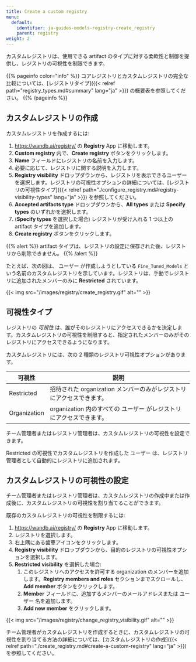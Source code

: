 ```yaml
---
title: Create a custom registry
menu:
  default:
    identifier: ja-guides-models-registry-create_registry
    parent: registry
weight: 2
---
```


カスタムレジストリは、使用できる artifact のタイプに対する柔軟性と制御を提供し、レジストリの可視性を制限できます。

{{% pageinfo color="info" %}}
コアレジストリとカスタムレジストリの完全な比較については、[レジストリタイプ]({{< relref path="registry_types.md#summary" lang="ja" >}}) の概要表を参照してください。
{{% /pageinfo %}}

## カスタムレジストリの作成

カスタムレジストリを作成するには:

1. https://wandb.ai/registry/ の **Registry** App に移動します。
2. **Custom registry** 内で、**Create registry** ボタンをクリックします。
3. **Name** フィールドにレジストリの名前を入力します。
4. 必要に応じて、レジストリに関する説明を入力します。
5. **Registry visibility** ドロップダウンから、レジストリを表示できるユーザーを選択します。レジストリの可視性オプションの詳細については、[レジストリの可視性タイプ]({{< relref path="./configure_registry.md#registry-visibility-types" lang="ja" >}}) を参照してください。
6. **Accepted artifacts type** ドロップダウンから、**All types** または **Specify types** のいずれかを選択します。
7. (**Specify types** を選択した場合) レジストリが受け入れる 1 つ以上の artifact タイプを追加します。
8. **Create registry** ボタンをクリックします。

{{% alert %}}
artifact タイプは、レジストリの設定に保存された後、レジストリから削除できません。
{{% /alert %}}

たとえば、次の図は、 ユーザー が作成しようとしている `Fine_Tuned_Models` という名前のカスタムレジストリを示しています。レジストリは、手動でレジストリに追加されたメンバーのみに **Restricted** されています。

{{< img src="/images/registry/create_registry.gif" alt="" >}}

## 可視性タイプ

レジストリの _可視性_ は、誰がそのレジストリにアクセスできるかを決定します。カスタムレジストリの可視性を制限すると、指定されたメンバーのみがそのレジストリにアクセスできるようになります。

カスタムレジストリには、次の 2 種類のレジストリ可視性オプションがあります。

| 可視性 | 説明 |
| --- | --- |
| Restricted | 招待された organization メンバーのみがレジストリにアクセスできます。 |
| Organization | organization 内のすべての ユーザー がレジストリにアクセスできます。 |

チーム管理者またはレジストリ管理者は、カスタムレジストリの可視性を設定できます。

Restricted の可視性でカスタムレジストリを作成した ユーザー は、レジストリ管理者として自動的にレジストリに追加されます。

## カスタムレジストリの可視性の設定

チーム管理者またはレジストリ管理者は、カスタムレジストリの作成中または作成後に、カスタムレジストリの可視性を割り当てることができます。

既存のカスタムレジストリの可視性を制限するには:

1. https://wandb.ai/registry/ の **Registry** App に移動します。
2. レジストリを選択します。
3. 右上隅にある歯車アイコンをクリックします。
4. **Registry visibility** ドロップダウンから、目的のレジストリの可視性オプションを選択します。
5. **Restricted visibility** を選択した場合:
   1. このレジストリへのアクセスを許可する organization のメンバーを追加します。**Registry members and roles** セクションまでスクロールし、**Add member** ボタンをクリックします。
   2. **Member** フィールドに、追加するメンバーのメールアドレスまたは ユーザー 名を追加します。
   3. **Add new member** をクリックします。

{{< img src="/images/registry/change_registry_visibility.gif" alt="" >}}

チーム管理者がカスタムレジストリを作成するときに、カスタムレジストリの可視性を割り当てる方法の詳細については、[カスタムレジストリの作成]({{< relref path="./create_registry.md#create-a-custom-registry" lang="ja" >}}) を参照してください。
